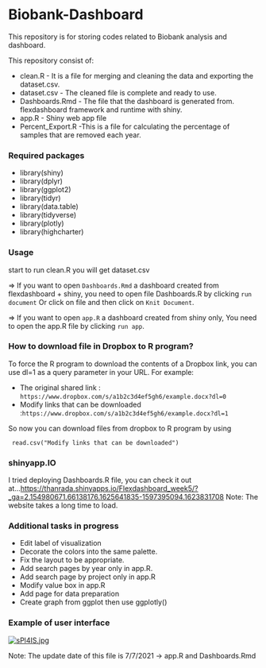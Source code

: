 # Biobank-Dashboard
This repository is for storing codes related to Biobank analysis and dashboard.

This repository consist of:

* clean.R - It is a file for merging and cleaning the data and exporting the dataset.csv.
* dataset.csv - The cleaned file is complete and ready to use.
* Dashboards.Rmd - The file that the dashboard is generated from. flexdashboard framework and runtime with shiny.
* app.R - Shiny web app file
* Percent_Export.R -This is a file for calculating the percentage of samples that are removed each year.

### Required packages
* library(shiny)
* library(dplyr)
* library(ggplot2)
* library(tidyr)
* library(data.table)
* library(tidyverse)
* library(plotly)
* library(highcharter)

### Usage
start to run clean.R 
you will get dataset.csv

=> If you want to open `Dashboards.Rmd` a dashboard created from flexdashboard + shiny, 
you need to open file Dashboards.R  by clicking `run document`
Or click on file and then click on `Knit Document`.

=> If you want to open `app.R` a dashboard created from shiny only,
You need to open the app.R file by clicking `run app`.

### How to download file in Dropbox to R program?
To force the R program to download the contents of a Dropbox link, you can use dl=1 as a query parameter in your URL. For example:
- The original shared link : `https://www.dropbox.com/s/a1b2c3d4ef5gh6/example.docx?dl=0`
- Modify links that can be downloaded :`https://www.dropbox.com/s/a1b2c3d4ef5gh6/example.docx?dl=1`

So now you can download files from dropbox to R program by using

` read.csv("Modify links that can be downloaded")`

### shinyapp.IO 

I tried deploying Dashboards.R file, you can check it out at...https://thanrada.shinyapps.io/Flexdashboard_week5/?_ga=2.154980671.66138176.1625641835-1597395094.1623831708
Note: The website takes a long time to load.

### Additional tasks in progress
* Edit label of visualization
* Decorate the colors into the same palette.
* Fix the layout to be appropriate.
* Add search pages by year only in app.R.
* Add search page by project only in app.R
* Modify value box in app.R
* Add page for data preparation
* Create graph from ggplot then use ggplotly()

### Example of user interface
[![sPl4IS.jpg](https://sv1.picz.in.th/images/2021/07/01/sPl4IS.jpg)](https://www.picz.in.th/image/sPl4IS)

Note: The update date of this file is 7/7/2021 -> app.R and Dashboards.Rmd

